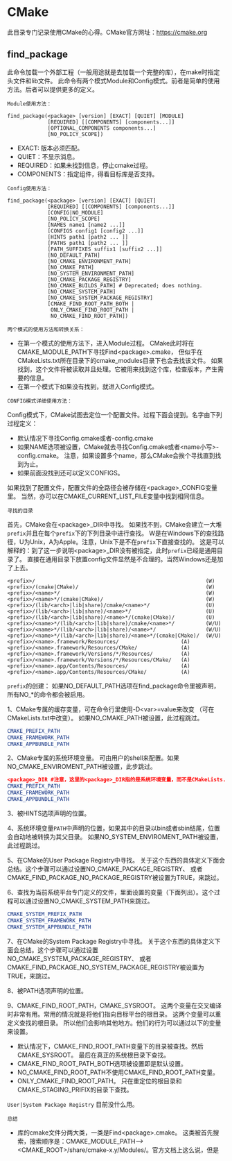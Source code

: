 # CMake

此目录专门记录使用CMake的心得。CMake官方网址：https://cmake.org
 

find_package
------------
此命令加载一个外部工程（一般用途就是去加载一个完整的库），在make时指定头文件和lib文件。
此命令有两个模式Module和Config模式。前者是简单的使用方法。后者可以提供更多的定义。

`Module使用方法：`
```
find_package(<package> [version] [EXACT] [QUIET] [MODULE]
             [REQUIRED] [[COMPONENTS] [components...]]
             [OPTIONAL_COMPONENTS components...]
             [NO_POLICY_SCOPE])
```

* EXACT: 版本必须匹配。
* QUIET：不显示消息。
* REQUIRED：如果未找到信息，停止cmake过程。
* COMPONENTS：指定组件，得看目标库是否支持。

`Config使用方法：`
```
find_package(<package> [version] [EXACT] [QUIET]
             [REQUIRED] [[COMPONENTS] [components...]]
             [CONFIG|NO_MODULE]
             [NO_POLICY_SCOPE]
             [NAMES name1 [name2 ...]]
             [CONFIGS config1 [config2 ...]]
             [HINTS path1 [path2 ... ]]
             [PATHS path1 [path2 ... ]]
             [PATH_SUFFIXES suffix1 [suffix2 ...]]
             [NO_DEFAULT_PATH]
             [NO_CMAKE_ENVIRONMENT_PATH]
             [NO_CMAKE_PATH]
             [NO_SYSTEM_ENVIRONMENT_PATH]
             [NO_CMAKE_PACKAGE_REGISTRY]
             [NO_CMAKE_BUILDS_PATH] # Deprecated; does nothing.
             [NO_CMAKE_SYSTEM_PATH]
             [NO_CMAKE_SYSTEM_PACKAGE_REGISTRY]
             [CMAKE_FIND_ROOT_PATH_BOTH |
              ONLY_CMAKE_FIND_ROOT_PATH |
              NO_CMAKE_FIND_ROOT_PATH])
```

`两个模式的使用方法和转换关系：`
* 在第一个模式的使用方法下，进入Module过程。
CMake此时将在CMAKE_MODULE_PATH下寻找Find\<package>.cmake，
但似乎在CMakeLists.txt所在目录下的cmake_modules目录下也会去找该文件。
如果找到，这个文件将被读取并且处理。它被用来找到这个库，检查版本，产生需要的信息。
* 在第一个模式下如果没有找到，就进入Config模式。

`CONFIG模式详细使用方法：`

Config模式下，CMake试图去定位一个配置文件。过程下面会提到。名字由下列过程定义：
* 默认情况下寻找<package>Config.cmake或者<package>-config.cmake
* 如果NAME选项被设置，CMake就去寻找<name>Config.cmake或者<name小写>-config.cmake。
注意，如果设置多个name，那么CMake会挨个寻找直到找到为止。
* 如果前面没找到还可以定义CONFIGS。

如果找到了配置文件，配置文件的全路径会被存储在\<package>_CONFIG变量里。
当然，亦可以在CMAKE_CURRENT_LIST_FILE变量中找到相同信息。

`寻找的目录`

首先，CMake会在\<package>_DIR中寻找。
如果找不到，CMake会建立一大堆`prefix`并且在每个`prefix`下的下列目录中进行查找。
W是在Windows下的查找路径，U为Unix，A为Apple。注意，Unix下是不在`prefix`下直接查找的。
这是可以解释的：到了这一步说明\<package>_DIR没有被指定，此时`prefix`已经是通用目录了。
直接在通用目录下放置config文件显然是不合理的。当然Windows还是加了上去。
```
<prefix>/                                                       (W)
<prefix>/(cmake|CMake)/                                         (W)
<prefix>/<name>*/                                               (W)
<prefix>/<name>*/(cmake|CMake)/                                 (W)
<prefix>/(lib/<arch>|lib|share)/cmake/<name>*/                  (U)
<prefix>/(lib/<arch>|lib|share)/<name>*/                        (U)
<prefix>/(lib/<arch>|lib|share)/<name>*/(cmake|CMake)/          (U)
<prefix>/<name>*/(lib/<arch>|lib|share)/cmake/<name>*/          (W/U)
<prefix>/<name>*/(lib/<arch>|lib|share)/<name>*/                (W/U)
<prefix>/<name>*/(lib/<arch>|lib|share)/<name>*/(cmake|CMake)/  (W/U)
<prefix>/<name>.framework/Resources/                    (A)
<prefix>/<name>.framework/Resources/CMake/              (A)
<prefix>/<name>.framework/Versions/*/Resources/         (A)
<prefix>/<name>.framework/Versions/*/Resources/CMake/   (A)
<prefix>/<name>.app/Contents/Resources/                 (A)
<prefix>/<name>.app/Contents/Resources/CMake/           (A)
```
`prefix`的创建：
如果NO_DEFAULT_PATH选项在find_package命令里被声明，所有NO_*的命令都会被启用。

1、CMake专属的缓存变量，可在命令行里使用-D\<var>=value来改变
（可在CMakeLists.txt中改变）。
如果NO_CMAKE_PATH被设置，此过程跳过。
```cmake
CMAKE_PREFIX_PATH
CMAKE_FRAMEWORK_PATH
CMAKE_APPBUNDLE_PATH
```
2、CMake专属的系统环境变量。
可由用户的shell来配置。如果NO_CMAKE_ENVIROMENT_PATH被设置，此步跳过。
```cmake
<package>_DIR #注意，这里的<package>_DIR指的是系统环境变量，而不是CMakeLists.txt中说明的变量
CMAKE_PREFIX_PATH
CMAKE_FRAMEWORK_PATH
CMAKE_APPBUNDLE_PATH
```
3、被HINTS选项声明的位置。

4、系统环境变量`PATH`中声明的位置，如果其中的目录以bin或者sbin结尾，位置会自动地被转换为其父目录。
如果NO_SYSTEM_ENVIROMENT_PATH被设置，此过程跳过。

5、在CMake的User Package Registry中寻找。
关于这个东西的具体定义下面会总结。这个步骤可以通过设置NO_CMAKE_PACKAGE_REGISTRY、
或者CMAKE_FIND_PACKAGE_NO_PACKAGE_REGISTRY被设置为TRUE，来跳过。

6、查找为当前系统平台专门定义的文件，里面设置的变量（下面列出）。这个过程可以通过设置NO_CMAKE_SYSTEM_PATH来跳过。
```cmake
CMAKE_SYSTEM_PREFIX_PATH
CMAKE_SYSTEM_FRAMEWORK_PATH
CMAKE_SYSTEM_APPBUNDLE_PATH
```

7、在CMake的System Package Registry中寻找。
关于这个东西的具体定义下面会总结。这个步骤可以通过设置NO_CMAKE_SYSTEM_PACKAGE_REGISTRY、
或者CMAKE_FIND_PACKAGE_NO_SYSTEM_PACKAGE_REGISTRY被设置为TRUE，来跳过。

8、被PATH选项声明的位置。

9、CMAKE_FIND_ROOT_PATH，CMAKE_SYSROOT。
这两个变量在交叉编译时非常有用。常用的情况就是将他们指向目标平台的根目录。
这两个变量可以重定义查找的根目录。
所以他们会影响其他地方。他们的行为可以通过以下的变量来设置。
* 默认情况下，CMAKE_FIND_ROOT_PATH变量下的目录被查找。然后CMAKE_SYSROOT。
最后在真正的系统根目录下查找。
* CMAKE_FIND_ROOT_PATH_BOTH选项被设置即是默认设置。
* NO_CMAKE_FIND_ROOT_PATH不使用CMAKE_FIND_ROOT_PATH变量。
* ONLY_CMAKE_FIND_ROOT_PATH。
只在重定位的根目录和CMAKE_STAGING_PRIFIX的目录下查找。

`User|System Package Registry`
目前没什么用。

`总结`
* 库的cmake文件分两大类，一类是Find\<package>.cmake。
这类被首先搜索，搜索顺序是：CMAKE_MODULE_PATH-->\<CMAKE_ROOT>/share/cmake-x.y/Modules/。官方文档上这么说，但是